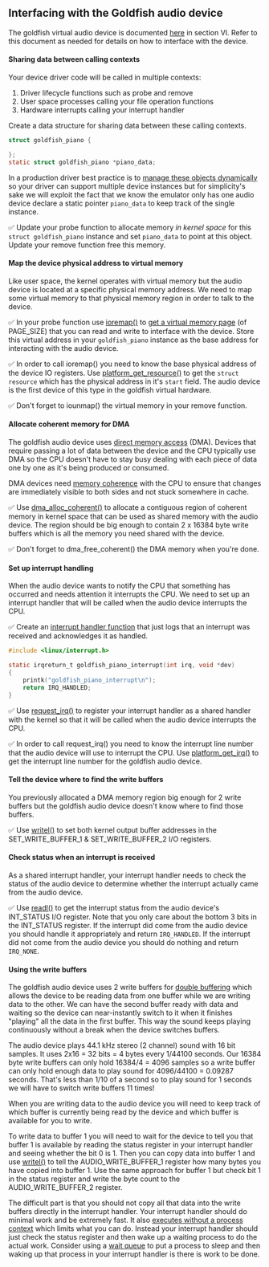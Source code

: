 ## Interfacing with the Goldfish audio device

The goldfish virtual audio device is documented [here](https://android.googlesource.com/platform/external/qemu/+/master/docs/GOLDFISH-VIRTUAL-HARDWARE.TXT) in section VI. Refer to this document as needed for details on how to interface with the device.

#### Sharing data between calling contexts

Your device driver code will be called in multiple contexts:

1. Driver lifecycle functions such as probe and remove
1. User space processes calling your file operation functions
1. Hardware interrupts calling your interrupt handler

Create a data structure for sharing data between these calling contexts.

```c
struct goldfish_piano {

};
static struct goldfish_piano *piano_data;
```

In a production driver best practice is to [manage these objects dynamically](https://static.lwn.net/images/pdf/LDD3/ch03.pdf) so your driver can support multiple device instances but for simplicity's sake we will exploit the fact that we know the emulator only has one audio device declare a static pointer `piano_data` to keep track of the single instance.

:white_check_mark: Update your probe function to allocate memory _in kernel space_ for this `struct goldfish_piano` instance and set `piano_data` to point at this object. Update your remove function free this memory.

#### Map the device physical address to virtual memory

Like user space, the kernel operates with virtual memory but the audio device is located at a specific physical memory address. We need to map some virtual memory to that physical memory region in order to talk to the device.

:white_check_mark: In your probe function use [ioremap()](http://learnlinuxconcepts.blogspot.com/2014/10/what-is-ioremap.html) to [get a virtual memory page](https://lwn.net/Articles/653585) (of PAGE_SIZE) that you can read and write to interface with the device. Store this virtual address in your `goldfish_piano` instance as the base address for interacting with the audio device.

:white_check_mark: In order to call ioremap() you need to know the base physical address of the device IO registers. Use [platform_get_resource()](https://lwn.net/Articles/448499) to get the `struct resource` which has the physical address in it's `start` field. The audio device is the first device of this type in the goldfish virtual hardware.

:white_check_mark: Don't forget to iounmap() the virtual memory in your remove function.

#### Allocate coherent memory for DMA

The goldfish audio device uses [direct memory access](https://en.wikipedia.org/wiki/Direct_memory_access) (DMA). Devices that require passing a lot of data between the device and the CPU typically use DMA so the CPU doesn't have to stay busy dealing with each piece of data one by one as it's being produced or consumed.

DMA devices need [memory coherence](https://en.wikipedia.org/wiki/Memory_coherence) with the CPU to ensure that changes are immediately visible to both sides and not stuck somewhere in cache.

:white_check_mark: Use [dma_alloc_coherent()](https://www.kernel.org/doc/Documentation/DMA-API.txt) to allocate a contiguous region of coherent memory in kernel space that can be used as shared memory with the audio device. The region should be big enough to contain 2 x 16384 byte write buffers which is all the memory you need shared with the device.

:white_check_mark: Don't forget to dma_free_coherent() the DMA memory when you're done.

#### Set up interrupt handling

When the audio device wants to notify the CPU that something has occurred and needs attention it interrupts the CPU. We need to set up an interrupt handler that will be called when the audio device interrupts the CPU.

:white_check_mark: Create an [interrupt handler function](https://notes.shichao.io/lkd/ch7/#writing-an-interrupt-handler) that just logs that an interrupt was received and acknowledges it as handled.

```c
#include <linux/interrupt.h>

static irqreturn_t goldfish_piano_interrupt(int irq, void *dev)
{
    printk("goldfish_piano_interrupt\n");
    return IRQ_HANDLED;
}
```

:white_check_mark: Use [request_irq()](https://notes.shichao.io/lkd/ch7/#registering-an-interrupt-handler) to register your interrupt handler as a shared handler with the kernel so that it will be called when the audio device interrupts the CPU.

:white_check_mark: In order to call request_irq() you need to know the interrupt line number that the audio device will use to interrupt the CPU. Use [platform_get_irq()](https://lwn.net/Articles/448499) to get the interrupt line number for the goldfish audio device.

#### Tell the device where to find the write buffers

You previously allocated a DMA memory region big enough for 2 write buffers but the goldfish audio device doesn't know where to find those buffers.

:white_check_mark: Use [writel()](http://www.xml.com/ldd/chapter/book/ch08.html#t4) to set both kernel output buffer addresses in the SET_WRITE_BUFFER_1 & SET_WRITE_BUFFER_2 I/O registers.

#### Check status when an interrupt is received

As a shared interrupt handler, your interrupt handler needs to check the status of the audio device to determine whether the interrupt actually came from the audio device.

:white_check_mark: Use [readl()](http://www.xml.com/ldd/chapter/book/ch08.html#t4) to get the interrupt status from the audio device's INT_STATUS I/O register. Note that you only care about the bottom 3 bits in the INT_STATUS register. If the interrupt did come from the audio device you should handle it appropriately and return `IRQ_HANDLED`. If the interrupt did not come from the audio device you should do nothing and return `IRQ_NONE`.

#### Using the write buffers

The goldfish audio device uses 2 write buffers for [double buffering](https://en.wikipedia.org/wiki/Multiple_buffering) which allows the device to be reading data from one buffer while we are writing data to the other. We can have the second buffer ready with data and waiting so the device can near-instantly switch to it when it finishes "playing" all the data in the first buffer. This way the sound keeps playing continuously without a break when the device switches buffers.

The audio device plays 44.1 kHz stereo (2 channel) sound with 16 bit samples. It uses 2x16 = 32 bits = 4 bytes every 1/44100 seconds. Our 16384 byte write buffers can only hold 16384/4 = 4096 samples so a write buffer can only hold enough data to play sound for 4096/44100 = 0.09287 seconds. That's less than 1/10 of a second so to play sound for 1 seconds we will have to switch write buffers 11 times!

When you are writing data to the audio device you will need to keep track of which buffer is currently being read by the device and which buffer is available for you to write.

To write data to buffer 1 you will need to wait for the device to tell you that buffer 1 is available by reading the status register in your interrupt handler and seeing whether the bit 0 is 1. Then you can copy data into buffer 1 and use [writel()](http://www.xml.com/ldd/chapter/book/ch08.html#t4) to tell the AUDIO_WRITE_BUFFER_1 register how many bytes you have copied into buffer 1. Use the same approach for buffer 1 but check bit 1 in the status register and write the byte count to the AUDIO_WRITE_BUFFER_2 register.

The difficult part is that you should not copy all that data into the write buffers directly in the interrupt handler. Your interrupt handler should do minimal work and be extremely fast. It also [executes without a process context](https://notes.shichao.io/lkd/ch7/#difference-from-the-process-context) which limits what you can do. Instead your interrupt handler should just check the status register and then wake up a waiting process to do the actual work. Consider using a [wait queue](http://tuxthink.blogspot.com/2011/04/wait-queues.html) to put a process to sleep and then waking up that process in your interrupt handler is there is work to be done.
